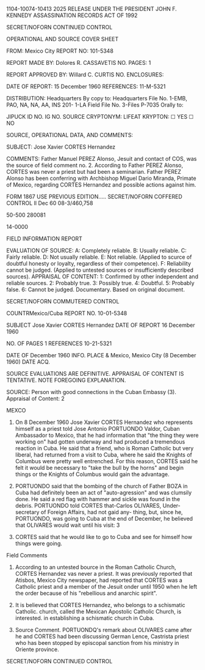 1104-10074-10413 2025 RELEASE UNDER THE PRESIDENT JOHN F. KENNEDY ASSASSINATION RECORDS ACT OF 1992

SECRET/NOFORN
CONTINUED CONTROL

OPERATIONAL AND SOURCE COVER SHEET

FROM: Mexico City
REPORT NO: 101-5348

REPORT MADE BY: Dolores R. CASSAVETIS NO. PAGES: 1

REPORT APPROVED BY: Willard C. CURTIS NO. ENCLOSURES:

DATE OF REPORT: 15 December 1960 REFERENCES: 11-M-5321

DISTRIBUTION:
Headquarters
By copy to: Headquarters File No.
1-EMB, PAO, NA, NA, AA, INS 201-
1-LA Field File No.
3-Files P-7035
Orally to:

JIPUCK
ID NO. IG NO.
SOURCE CRYPTONYM: LIFEAT
KRYPTON: ☐ YES ☐ NO

SOURCE, OPERATIONAL DATA, AND COMMENTS:

SUBJECT: Jose Xavier CORTES Hernandez

COMMENTS: Father Manuel PEREZ Alonso, Jesuit and contact of COS, was the source of field comment no. 2. According to Father PEREZ Alonso, CORTES was never a priest but had been a seminarian. Father PEREZ Alonso has been conferring with Archbishop Miguel Dario Miranda, Primate of Mexico, regarding CORTES Hernandez and possible actions against him.

FORM 1867 USE PREVIOUS
EDITION.....
SECRET/NOFORN
COFFERED CONTROL
Il Dec 60
08-3/460,758

50-500 280081

14-0000

FIELD INFORMATION REPORT

EVALUATION OF SOURCE: A: Completely reliable. B: Usually reliable. C: Fairly reliable. D: Not usually reliable. E: Not reliable. (Applied to
scurce of doubtful honesty or loyalty, regardless of their competence). F: Reliability cannot be judged. (Applied to untested sources or insufficiently
described sources).
APPRAISAL OF CONTENT: 1: Confirmed by other independent and reliable sources. 2: Probably true. 3: Possibly true. 4: Doubtful. 5: Probably
false. 6: Cannot be judged. Documentary. Based on original document.

SECRET/NOFORN
COMMUTERED CONTROL

COUNTRMexico/Cuba REPORT NO. 10-01-5348

SUBJECT Jose Xavier CORTES Hernandez DATE OF REPORT 16 December 1960

NO. OF PAGES 1
REFERENCES 10-21-5321

DATE OF December 1960
INFO.
PLACE & Mexico, Mexico City (8 December 1960)
DATE ACQ.

SOURCE EVALUATIONS ARE DEFINITIVE. APPRAISAL OF CONTENT IS TENTATIVE. NOTE FOREGOING EXPLANATION.

SOURCE: Person with good connections in the Cuban Embassy (3). Appraisal of Content: 2

MEXCO
1. On 8 December 1960 Jose Xavier CORTES Hernandez who represents himself as a priest told Jose Antonio PORTUONDO Valdor, Cuban Ambassador to Mexico, that he had information that "the thing they were working on" had gotten underway and had produced a tremendous reaction in Cuba. He said that a friend, who is Roman Catholic but very liberal, had returned from a visit to Cuba, where he said the Knights of Columbus were pretty well entrenched. For this reason, CORTES said he felt it would be necessary to "take the bull by the horns" and begin things or the Knights of Columbus would gain the advantage.

2. PORTUONDO said that the bombing of the church of Father BOZA in Cuba had definitely been an act of "auto-agression" and was clumsily done. He said a red flag with hammer and sickle was found in the debris. PORTUONDO told CORTES that-Carlos OLIVARES, Under-secretary of Foreign Affairs, had not gaid any- thing, but, since he, PORTUONDO, was going to Cuba at the end of December, he believed that OLIVARES would wait until his visit: 3

3. CORTES said that he would like to go to Cuba and see for himself how things were going.

Field Comments

1. According to an untested bource in the Roman Catholic Church, CORTES Hernandez vas never a priest. It was previously reported that Atisbos, Mexico City newspaper, had reported that CORTES was a Catholic priest and a member of the Jesuit onder until 1950 when he left the order because of his "rebellious and anarchic spirit".

2. It is believed that CORTES Hernandez, who belongs to a schismatic Catholic. church, called the Mexican Apostolic Catholic Church, is interested. in establishing a schismatic church in Cuba.

3. Source Comment. PORTUONDQ's remark about OLIVARES came after he and CORTES had been discussing German Lence, Castrista priest who has been stopped by episcopal sanction from his ministry in Oriente province.

SECRET/NOFORN
CONTINUED CONTROL
